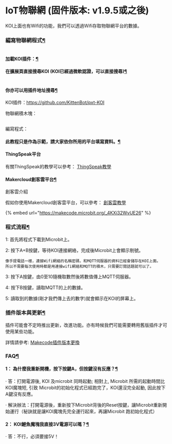 # IoT物聯網 (固件版本: v1.9.5或之後)

KOI上面也有Wifi的功能，我們可以透過Wifi存取物聯網平台的數據。

### 編寫物聯網程式[¶](broken-reference)

<figure><img src="https://kittenbothk.readthedocs.io/en/latest/_images/mcbanner.png" alt=""><figcaption></figcaption></figure>

#### 加載KOI插件：[¶](broken-reference)

#### 在擴展頁直接搜尋KOI (KOI已經過微軟認證，可以直接搜尋)[¶](broken-reference)

<figure><img src="https://kittenbothk.readthedocs.io/en/latest/_images/koi_search.png" alt=""><figcaption></figcaption></figure>

#### 你亦可以用插件地址搜尋[¶](broken-reference)

KOI插件：https://github.com/KittenBot/pxt-KOI

物聯網積木塊：

<figure><img src="https://kittenbothk.readthedocs.io/en/latest/_images/11.png" alt=""><figcaption></figcaption></figure>

編寫程式：

#### 此教程只是作為示範，請大家依你所用的平台填寫資料。[¶](broken-reference)

#### ThingSpeak平台

有關ThingSpeak的教學可以參考： [ThingSpeak教學](https://kittenbothk.readthedocs.io/en/latest/Wifibrick/MakeCode/MC\_TS.html)

#### Makercloud創客雲平台[¶](broken-reference)

創客雲介紹

假如你使用Makercloud創客雲平台，可以參考： [創客雲教學](https://kittenbothk.readthedocs.io/en/latest/Wifibrick/MakeCode/makercloud.html)

{% embed url="https://makecode.microbit.org/_4KXi32WvUE26" %}

### 程式流程[¶](broken-reference)

1: 首先將程式下載到Microbit上。

2: 按下A+B按鍵，等待KOI連接網絡，完成後Microbit上會顯示剔號。

```
像手提電話一樣，連接Wifi網絡的名稱密碼，和MQTT伺服器的資料已經會儲存在KOI上面。
所以不需要每次使用時都是用連接wifi網絡和MQTT的積木，只需要訂閱話題就可以了。
```

3: 按下A按鍵，由0至10隨機取數然後將數值傳上MQTT伺服器。

4: 按下B按鍵，讀取MQTT的上的數據。

5: 讀取到的數據(剛才我們傳上去的數字)就會顯示在KOI的屏幕上。

### 插件版本與更新[¶](broken-reference)

插件可能會不定時推出更新，改進功能。亦有時候我們可能需要轉用舊版插件才可使用某些功能。

詳情請參考: [Makecode插件版本更換](../../makecode/makecodeextupdate.md)

### FAQ[¶](broken-reference)

#### 1： 為什麼我重新開機，按下按鍵A，但按鍵沒有反應？[¶](broken-reference)

· 答：打開電源後, KOI 及microbit 同時起動; 相對上, Microbit 所需的起動時間比KOI魔塊短, 引致 Microbit的初始化程式已經跑完了，KOI還沒完全起動, 因此按下A鍵沒有反應。

· 解決辦法：打開電源後，重新按下Microbit背後的Reset按鍵，讓Microbit重新開始運行（秘訣就是讓KOI魔塊先完全運行起來，再讓Microbit 跑初始化程式）

#### 2： KOI鯉魚魔塊我直接3V電源可以嗎？[¶](broken-reference)

· 答：不行，必須要接5V！
